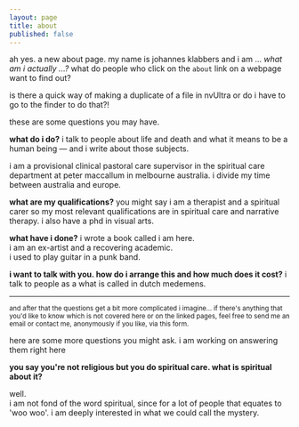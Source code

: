 ```yaml
---
layout: page
title: about
published: false
---
```


ah yes. a new about page.
my name is johannes klabbers and i am ...
*what am i actually ...?*
what do people who click on the `about` link on a webpage want to find out?

is there a quick way of making a duplicate of a file in nvUltra or do i have to go to the finder to do that?!

these are some questions you may have.

**what do i do?**
i talk to people about life and death and what it means to be a human being — and i write about those subjects.

i am a provisional clinical pastoral care supervisor in the spiritual care department at peter maccallum in melbourne australia. i divide my time between australia and europe.  

**what are my qualifications?**
you might say i am a therapist and a spiritual carer so my most relevant qualifications are in spiritual care and narrative therapy. i also have a phd in visual arts.

**what have i done?**
i wrote a book called i am here.  
i am an ex-artist and a recovering academic.  
i used to play guitar in a punk band.  

**i want to talk with you. how do i arrange this and how much does it cost?**
i talk to people as a what is called in dutch medemens.


----------------------

<small>and after that the questions get a bit more complicated i imagine... if there's anything that you'd like to know which is not covered here or on the linked pages, feel free to send me an email or contact me, anonymously if you like, via this form.</small>

here are some more questions you might ask. i am working on answering them right here

**you say you're not religious but you do spiritual care. what is spiritual about it?**

well.  
i am not fond of the word spiritual, since for a lot of people that equates to 'woo woo'. i am deeply interested in what we could call the mystery.

